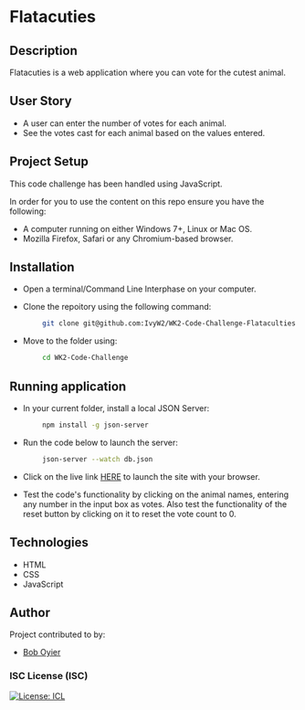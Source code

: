 # Flatacuties

## Description

Flatacuties is a web application where you can vote for the cutest animal.
​

## User Story

- A user can enter the number of votes for each animal.
- See the votes cast for each animal based on the values entered.

## Project Setup

This code challenge has been handled using JavaScript.

In order for you to use the content on this repo ensure you have the following:

- A computer running on either Windows 7+, Linux or Mac OS.
- Mozilla Firefox, Safari or any Chromium-based browser.

## Installation

- Open a terminal/Command Line Interphase on your computer.

- Clone the repoitory using the following command:

```bash
        git clone git@github.com:IvyW2/WK2-Code-Challenge-Flataculties.git
```

- Move to the folder using:

```bash
        cd WK2-Code-Challenge
```

## Running application

- In your current folder, install a local JSON Server:

```bash
        npm install -g json-server
```

- Run the code below to launch the server:

```bash
        json-server --watch db.json
```

- Click on the live link [HERE](https://bob-oyier-week-2-challenge.netlify.app/) to launch the site with your browser.

- Test the code's functionality by clicking on the animal names, entering any number in the input box
  as votes. Also test the functionality of the reset button by clicking on it to reset the vote count to 0.

## Technologies

- HTML
- CSS
- JavaScript
  ​

## Author

Project contributed to by:

- [Bob Oyier](https://github.com/oyieroyier)

### ISC License (ISC)

[![License: ICL](https://img.shields.io/badge/License-ISC-blue.svg)](https://opensource.org/licenses/ISC)
